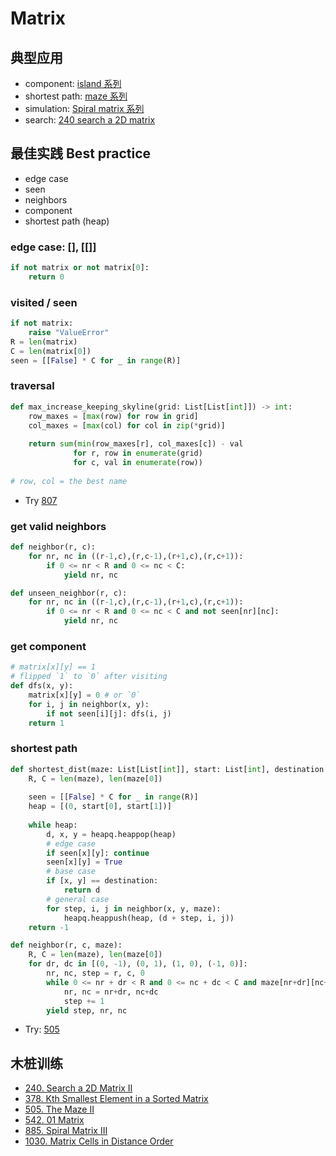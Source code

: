 # Matrix

## 典型应用

- component: [island 系列](https://leetcode.com/problems/number-of-islands/)
- shortest path: [maze 系列](https://leetcode.com/problems/the-maze/) 
- simulation: [Spiral matrix 系列](https://leetcode.com/problems/spiral-matrix-iii/)
- search: [240 search a 2D matrix](https://leetcode.com/problems/search-a-2d-matrix-ii/)

## 最佳实践 Best practice 

- edge case 
- seen
- neighbors
- component
- shortest path (heap)


### edge case: [], [[]]

``` python 
if not matrix or not matrix[0]:
	return 0
```

### visited / seen

``` python
if not matrix: 
	raise "ValueError"
R = len(matrix)
C = len(matrix[0])
seen = [[False] * C for _ in range(R)]
```

### traversal

``` python
def max_increase_keeping_skyline(grid: List[List[int]]) -> int:
    row_maxes = [max(row) for row in grid]
    col_maxes = [max(col) for col in zip(*grid)]
    
    return sum(min(row_maxes[r], col_maxes[c]) - val 
              for r, row in enumerate(grid)
              for c, val in enumerate(row))
              
# row, col = the best name   
```

- Try [807](https://leetcode.com/problems/max-increase-to-keep-city-skyline/)

### get valid neighbors

``` python 
def neighbor(r, c): 
	for nr, nc in ((r-1,c),(r,c-1),(r+1,c),(r,c+1)):
	    if 0 <= nr < R and 0 <= nc < C:
	        yield nr, nc

def unseen_neighbor(r, c): 
	for nr, nc in ((r-1,c),(r,c-1),(r+1,c),(r,c+1)):
	    if 0 <= nr < R and 0 <= nc < C and not seen[nr][nc]:
	        yield nr, nc    
```

### get component 

``` python
# matrix[x][y] == 1
# flipped `1` to `0` after visiting
def dfs(x, y):
	matrix[x][y] = 0 # or `0`
	for i, j in neighbor(x, y):
		if not seen[i][j]: dfs(i, j)
	return 1 
```

### shortest path 

``` python
def shortest_dist(maze: List[List[int]], start: List[int], destination: List[int]) -> int:
    R, C = len(maze), len(maze[0])
    
    seen = [[False] * C for _ in range(R)]
    heap = [(0, start[0], start[1])]
    
    while heap:
        d, x, y = heapq.heappop(heap)
        # edge case 
        if seen[x][y]: continue 
        seen[x][y] = True 
        # base case 
        if [x, y] == destination:
            return d
        # general case 
        for step, i, j in neighbor(x, y, maze):
            heapq.heappush(heap, (d + step, i, j))
    return -1
```
``` python    
def neighbor(r, c, maze):
    R, C = len(maze), len(maze[0])
    for dr, dc in [(0, -1), (0, 1), (1, 0), (-1, 0)]:
        nr, nc, step = r, c, 0
        while 0 <= nr + dr < R and 0 <= nc + dc < C and maze[nr+dr][nc+dc] == 0:
            nr, nc = nr+dr, nc+dc
            step += 1
        yield step, nr, nc  
```

- Try: [505](https://leetcode.com/problems/the-maze-ii/)

## 木桩训练

- [240. Search a 2D Matrix II](https://leetcode.com/problems/search-a-2d-matrix-ii/)
- [378. Kth Smallest Element in a Sorted Matrix](https://leetcode.com/problems/kth-smallest-element-in-a-sorted-matrix/)
- [505. The Maze II](https://leetcode.com/problems/the-maze-ii/)
- [542. 01 Matrix](https://leetcode.com/problems/01-matrix/)
- [885. Spiral Matrix III](https://leetcode.com/problems/spiral-matrix-iii/)
- [1030. Matrix Cells in Distance Order](https://leetcode.com/problems/matrix-cells-in-distance-order/)
